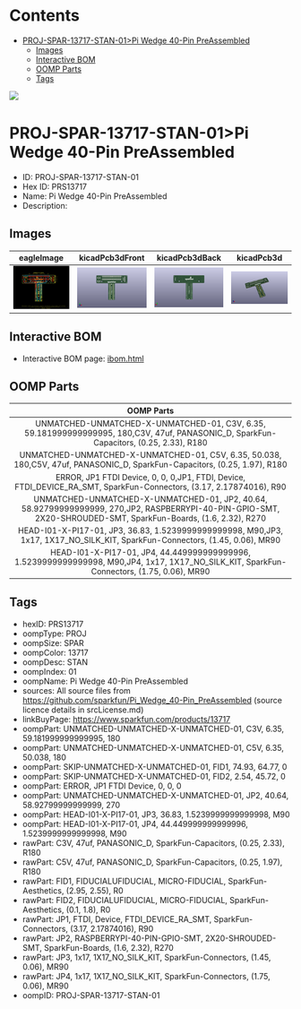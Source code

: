 



Contents
========

* [PROJ-SPAR-13717-STAN-01>Pi Wedge 40-Pin PreAssembled](#proj-spar-13717-stan-01pi-wedge-40-pin-preassembled)
	* [Images](#images)
	* [Interactive BOM](#interactive-bom)
	* [OOMP Parts](#oomp-parts)
	* [Tags](#tags)
  
![][im]
# PROJ-SPAR-13717-STAN-01>Pi Wedge 40-Pin PreAssembled

- ID: PROJ-SPAR-13717-STAN-01
- Hex ID: PRS13717
- Name: Pi Wedge 40-Pin PreAssembled
- Description: 

## Images
  
  

|eagleImage|kicadPcb3dFront|kicadPcb3dBack|kicadPcb3d|
| :---: | :---: | :---: | :---: |
|[![eagleImage](eagleImage_140.png)](eagleImage_600.png)|[![kicadPcb3dFront](kicadPcb3dFront_140.png)](kicadPcb3dFront_600.png)|[![kicadPcb3dBack](kicadPcb3dBack_140.png)](kicadPcb3dBack_600.png)|[![kicadPcb3d](kicadPcb3d_140.png)](kicadPcb3d_600.png)|

## Interactive BOM

- Interactive BOM page: [ibom.html](kicad/bom/ibom.html)

## OOMP Parts
  

|OOMP Parts|
| :---: |
|UNMATCHED-UNMATCHED-X-UNMATCHED-01, C3V, 6.35, 59.181999999999995, 180,C3V, 47uf, PANASONIC_D, SparkFun-Capacitors, (0.25, 2.33), R180|
|UNMATCHED-UNMATCHED-X-UNMATCHED-01, C5V, 6.35, 50.038, 180,C5V, 47uf, PANASONIC_D, SparkFun-Capacitors, (0.25, 1.97), R180|
|ERROR, JP1 FTDI Device, 0, 0, 0,JP1, FTDI, Device, FTDI_DEVICE_RA_SMT, SparkFun-Connectors, (3.17, 2.17874016), R90|
|UNMATCHED-UNMATCHED-X-UNMATCHED-01, JP2, 40.64, 58.92799999999999, 270,JP2, RASPBERRYPI-40-PIN-GPIO-SMT, 2X20-SHROUDED-SMT, SparkFun-Boards, (1.6, 2.32), R270|
|HEAD-I01-X-PI17-01, JP3, 36.83, 1.5239999999999998, M90,JP3, 1x17, 1X17_NO_SILK_KIT, SparkFun-Connectors, (1.45, 0.06), MR90|
|HEAD-I01-X-PI17-01, JP4, 44.449999999999996, 1.5239999999999998, M90,JP4, 1x17, 1X17_NO_SILK_KIT, SparkFun-Connectors, (1.75, 0.06), MR90|

## Tags

- hexID: PRS13717
- oompType: PROJ
- oompSize: SPAR
- oompColor: 13717
- oompDesc: STAN
- oompIndex: 01
- oompName: Pi Wedge 40-Pin PreAssembled
- sources: All source files from https://github.com/sparkfun/Pi_Wedge_40-Pin_PreAssembled (source licence details in srcLicense.md)
- linkBuyPage: https://www.sparkfun.com/products/13717
- oompPart: UNMATCHED-UNMATCHED-X-UNMATCHED-01, C3V, 6.35, 59.181999999999995, 180
- oompPart: UNMATCHED-UNMATCHED-X-UNMATCHED-01, C5V, 6.35, 50.038, 180
- oompPart: SKIP-UNMATCHED-X-UNMATCHED-01, FID1, 74.93, 64.77, 0
- oompPart: SKIP-UNMATCHED-X-UNMATCHED-01, FID2, 2.54, 45.72, 0
- oompPart: ERROR, JP1 FTDI Device, 0, 0, 0
- oompPart: UNMATCHED-UNMATCHED-X-UNMATCHED-01, JP2, 40.64, 58.92799999999999, 270
- oompPart: HEAD-I01-X-PI17-01, JP3, 36.83, 1.5239999999999998, M90
- oompPart: HEAD-I01-X-PI17-01, JP4, 44.449999999999996, 1.5239999999999998, M90
- rawPart: C3V, 47uf, PANASONIC_D, SparkFun-Capacitors, (0.25, 2.33), R180
- rawPart: C5V, 47uf, PANASONIC_D, SparkFun-Capacitors, (0.25, 1.97), R180
- rawPart: FID1, FIDUCIALUFIDUCIAL, MICRO-FIDUCIAL, SparkFun-Aesthetics, (2.95, 2.55), R0
- rawPart: FID2, FIDUCIALUFIDUCIAL, MICRO-FIDUCIAL, SparkFun-Aesthetics, (0.1, 1.8), R0
- rawPart: JP1, FTDI, Device, FTDI_DEVICE_RA_SMT, SparkFun-Connectors, (3.17, 2.17874016), R90
- rawPart: JP2, RASPBERRYPI-40-PIN-GPIO-SMT, 2X20-SHROUDED-SMT, SparkFun-Boards, (1.6, 2.32), R270
- rawPart: JP3, 1x17, 1X17_NO_SILK_KIT, SparkFun-Connectors, (1.45, 0.06), MR90
- rawPart: JP4, 1x17, 1X17_NO_SILK_KIT, SparkFun-Connectors, (1.75, 0.06), MR90
- oompID: PROJ-SPAR-13717-STAN-01



[im]: kicadPcb3d_450.png
